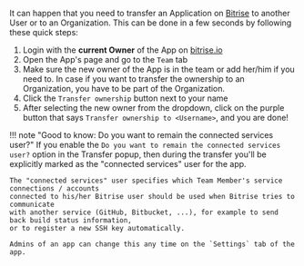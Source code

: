 It can happen that you need to transfer an Application on [Bitrise](https://www.bitrise.io)
to another User or to an Organization.
This can be done in a few seconds by following these quick steps:

1. Login with the **current Owner** of the App on [bitrise.io](https://www.bitrise.io)
1. Open the App's page and go to the `Team` tab
1. Make sure the new owner of the App is in the team or add her/him if you need to.
   In case if you want to transfer the ownership to an Organization,
   you have to be part of the Organization.
1. Click the `Transfer ownership` button next to your name
1. After selecting the new owner from the dropdown, click on the purple button that says
   `Transfer ownership to <Username>`, and you are done!

!!! note "Good to know: Do you want to remain the connected services user?"
    If you enable the `Do you want to remain the connected services user?` option in the Transfer popup,
    then during the transfer you'll be explicitly marked as the "connected services" user for the app.

    The "connected services" user specifies which Team Member's service connections / accounts
    connected to his/her Bitrise user should be used when Bitrise tries to communicate
    with another service (GitHub, Bitbucket, ...), for example to send back build status information,
    or to register a new SSH key automatically.

    Admins of an app can change this any time on the `Settings` tab of the app.
